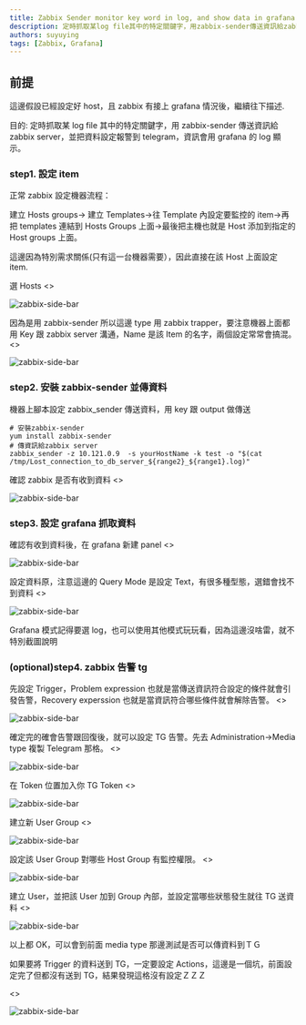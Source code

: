 ```yaml
---
title: Zabbix Sender monitor key word in log, and show data in grafana
description: 定時抓取某log file其中的特定關鍵字，用zabbix-sender傳送資訊給zabbix server，並把資料設定報警到telegram，資訊會用grafana的log顯示。
authors: suyuying
tags: [Zabbix, Grafana]
---
```


## 前提

這邊假設已經設定好 host，且 zabbix 有接上 grafana 情況後，繼續往下描述.

目的: 定時抓取某 log file 其中的特定關鍵字，用 zabbix-sender 傳送資訊給 zabbix server，並把資料設定報警到 telegram，資訊會用 grafana 的 log 顯示。

### step1. 設定 item

正常 zabbix 設定機器流程：

建立 Hosts groups-> 建立 Templates->往 Template 內設定要監控的 item->再把 templates 連結到 Hosts Groups 上面->最後把主機也就是 Host 添加到指定的 Host groups 上面。

這邊因為特別需求關係(只有這一台機器需要），因此直接在該 Host 上面設定 item.

選 Hosts
<>

  <div style={{ display: "flex", justifyContent: "center" }}>
    <img
      src={require("./2023-03-29-zabbix-monitor-log-png-folder/zabbix-side-bar.png").default}
      style={{ maxHeight: "300px" }}
      alt="zabbix-side-bar"
    />
  </div>
</>

因為是用 zabbix-sender 所以這邊 type 用 zabbix trapper，要注意機器上面都用 Key 跟 zabbix server 溝通，Name 是該 Item 的名字，兩個設定常常會搞混。
<>

  <div style={{ display: "flex", justifyContent: "center" }}>
    <img
      src={require("./2023-03-29-zabbix-monitor-log-png-folder/zabbix-traper.png").default}
      style={{ maxHeight: "300px" }}
      alt="zabbix-side-bar"
    />
  </div>
</>

### step2. 安裝 zabbix-sender 並傳資料

機器上腳本設定 zabbix_sender 傳送資料，用 key 跟 output 做傳送

```
# 安裝zabbix-sender
yum install zabbix-sender
# 傳資訊給zabbix server
zabbix_sender -z 10.121.0.9  -s yourHostName -k test -o "$(cat /tmp/Lost_connection_to_db_server_${range2}_${range1}.log)"
```

確認 zabbix 是否有收到資料
<>

  <div style={{ display: "flex", justifyContent: "center" }}>
    <img
      src={require("./2023-03-29-zabbix-monitor-log-png-folder/zabbix-get-last-data.png").default}
      style={{ maxHeight: "300px" }}
      alt="zabbix-side-bar"
    />
  </div>
</>

### step3. 設定 grafana 抓取資料

確認有收到資料後，在 grafana 新建 panel
<>

  <div style={{ display: "flex", justifyContent: "center" }}>
    <img
      src={require("./2023-03-29-zabbix-monitor-log-png-folder/grafana-add-new-panel.png").default}
      style={{ maxHeight: "300px" }}
      alt="zabbix-side-bar"
    />
  </div>
</>

設定資料原，注意這邊的 Query Mode 是設定 Text，有很多種型態，選錯會找不到資料
<>

  <div style={{ display: "flex", justifyContent: "center" }}>
    <img
      src={require("./2023-03-29-zabbix-monitor-log-png-folder/grafana-set-data-source.png").default}
      style={{ maxHeight: "300px" }}
      alt="zabbix-side-bar"
    />
  </div>
</>

Grafana 模式記得要選 log，也可以使用其他模式玩玩看，因為這邊沒啥雷，就不特別截圖說明

### (optional)step4. zabbix 告警 tg

先設定 Trigger，Problem expression 也就是當傳送資訊符合設定的條件就會引發告警，Recovery experssion 也就是當資訊符合哪些條件就會解除告警。
<>

  <div style={{ display: "flex", justifyContent: "center" }}>
    <img
      src={require("./2023-03-29-zabbix-monitor-log-png-folder/zabbix-sender-b-log.png").default}
      alt="zabbix-side-bar"
    />
  </div>
</>

確定完的確會告警跟回復後，就可以設定 TG 告警。先去 Administration->Media type 複製 Telegram 那格。
<>

  <div style={{ display: "flex", justifyContent: "center" }}>
    <img
      src={require("./2023-03-29-zabbix-monitor-log-png-folder/zabbix-clone-telegrana.png").default}
      alt="zabbix-side-bar"
    />
  </div>
</>

在 Token 位置加入你 TG Token
<>

  <div style={{ display: "flex", justifyContent: "center" }}>
    <img
      src={require("./2023-03-29-zabbix-monitor-log-png-folder/zabbix-add-token.png").default}
      alt="zabbix-side-bar"
    />
  </div>
</>

建立新 User Group
<>

  <div style={{ display: "flex", justifyContent: "center" }}>
    <img
      src={require("./2023-03-29-zabbix-monitor-log-png-folder/zabbix-add-zabbix-group.png").default}
      style={{ maxHeight: "300px" }}
      alt="zabbix-side-bar"
    />
  </div>
</>

設定該 User Group 對哪些 Host Group 有監控權限。
<>

  <div style={{ display: "flex", justifyContent: "center" }}>
    <img
      src={require("./2023-03-29-zabbix-monitor-log-png-folder/zabbix-group-permission.png").default}
      style={{ maxHeight: "300px" }}
      alt="zabbix-side-bar"
    />
  </div>
</>

建立 User，並把該 User 加到 Group 內部，並設定當哪些狀態發生就往 TG 送資料
<>

  <div style={{ display: "flex", justifyContent: "center" }}>
    <img
      src={require("./2023-03-29-zabbix-monitor-log-png-folder/zabbix-user-media.png").default}
      style={{ maxHeight: "300px" }}
      alt="zabbix-side-bar"
    />
  </div>
</>

以上都 OK，可以會到前面 media type 那邊測試是否可以傳資料到ＴＧ

如果要將 Trigger 的資料送到 TG，一定要設定 Actions，這邊是一個坑，前面設定完了但都沒有送到 TG，結果發現這格沒有設定ＺＺＺ

<>

  <div style={{ display: "flex", justifyContent: "center" }}>
    <img
      src={require("./2023-03-29-zabbix-monitor-log-png-folder/zabbix-trigger-actions-to-tg.png").default}
      style={{ maxHeight: "300px" }}
      alt="zabbix-side-bar"
    />
  </div>
</>
